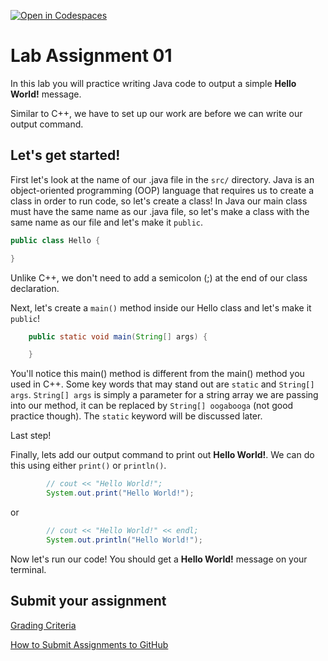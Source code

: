 [![Open in Codespaces](https://classroom.github.com/assets/launch-codespace-2972f46106e565e64193e422d61a12cf1da4916b45550586e14ef0a7c637dd04.svg)](https://classroom.github.com/open-in-codespaces?assignment_repo_id=17914173)
# Lab Assignment 01

In this lab you will practice writing Java code to output a simple **Hello World!** message.

Similar to C++, we have to set up our work are before we can write our output command.

## Let's get started!

First let's look at the name of our .java file in the `src/` directory. Java is an object-oriented programming (OOP) language that requires us to create a class in order to run code, so let's create a class! In Java our main class must have the same name as our .java file, so let's make a class with the same name as our file and let's make it `public`.

```java
public class Hello {

}
```

Unlike C++, we don't need to add a semicolon (;) at the end of our class declaration.

Next, let's create a `main()` method inside our Hello class and let's make it `public`!

```java
	public static void main(String[] args) {

	}
```

You'll notice this main() method is different from the main() method you used in C++. Some key words that may stand out are `static` and `String[] args`. `String[] args` is simply a parameter for a string array we are passing into our method, it can be replaced by `String[] oogabooga` (not good practice though). The `static` keyword will be discussed later.

Last step!

Finally, lets add our output command to print out **Hello World!**. We can do this using either `print()` or `println()`.

```java
		// cout << "Hello World!";
		System.out.print("Hello World!");
```

or

```java
		// cout << "Hello World!" << endl;
		System.out.println("Hello World!");
```

Now let's run our code! You should get a **Hello World!** message on your terminal.

## Submit your assignment

[Grading Criteria](https://joselitoguardado.dev/3326/labs/Lab_01.pdf)

[How to Submit Assignments to GitHub](https://joselitoguardado.dev/3326/How_to_Submit_Assignments_to_GitHub.pdf)

